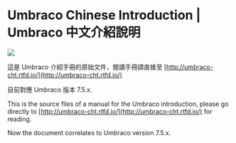 
# Umbraco Chinese Introduction | Umbraco 中文介紹說明

<a href="https://readthedocs.org/projects/umbraco-cht/builds/"><img src="https://readthedocs.org/projects/umbraco-cht/badge/?version=latest"></a>


這是 Umbraco 介紹手冊的原始文件，閱讀手冊請直接至 [http://umbraco-cht.rtfd.io/](http://umbraco-cht.rtfd.io/)

目前對應 Umbraco 版本 7.5.x.


This is the source files of a manual for the Umbraco introduction, please go directly to [http://umbraco-cht.rtfd.io/](http://umbraco-cht.rtfd.io/) for reading. 

Now the document correlates to Umbraco version 7.5.x.
